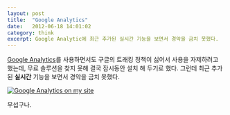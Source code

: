 ```yaml
---
layout: post
title:  "Google Analytics"
date:   2012-06-18 14:01:02
category: think
excerpt: Google Analytic에 최근 추가된 실시간 기능을 보면서 경악을 금치 못했다.
---
```


[Google Analytics](https://analytics.google.com/)를 사용하면서도 구글의 트래킹 정책이 싫어서 사용을 자제하려고 했는데, 무료 솔루션을 찾지 못해 결국 잠시동안 설치 해 두기로 했다. 그런데 최근 추가된 **실시간** 기능을 보면서 경악을 금치 못했다.

[![Google Analytics on my site](http://i.imgur.com/k8tzj.png)](http://i.imgur.com/k8tzj.png)

무섭구나.